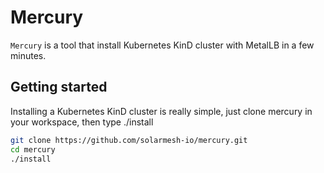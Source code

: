 # Mercury 

`Mercury` is a tool that install Kubernetes KinD cluster with MetalLB in a few minutes.

## Getting started

Installing a Kubernetes KinD cluster is really simple, just clone mercury in your workspace, then type ./install

```bash
git clone https://github.com/solarmesh-io/mercury.git
cd mercury
./install
```
